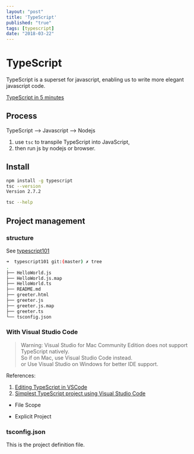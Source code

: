 ```yaml
---
layout: "post"
title: 'TypeScript'
published: "true"
tags: [typescript]
date: "2018-03-22"
---
```


# TypeScript

TypeScript is a superset for javascript, enabling us to write more elegant javascript code.

[TypeScript in 5 minutes](https://www.typescriptlang.org/docs/handbook/typescript-in-5-minutes.html)

## Process

TypeScript --> Javascript --> Nodejs

1. use `tsc` to transpile TypeScript into JavaScript,
2. then run js by nodejs or browser.

## Install

```sh
npm install -g typescript
tsc --version
Version 2.7.2

tsc --help
```

## Project management

### structure

See [typescript101](https://github.com/xianminx/typescript101)

```sh
➜  typescript101 git:(master) ✗ tree
.
├── HelloWorld.js
├── HelloWorld.js.map
├── HelloWorld.ts
├── README.md
├── greeter.html
├── greeter.js
├── greeter.js.map
├── greeter.ts
└── tsconfig.json
```

### With Visual Studio Code

> Warning: Visual Studio for Mac Community Edition does not support TypeScript natively.  
> So if on Mac, use Visual Studio Code instead.  
> or Use Visual Studio on Windows for better IDE support.

References:

1. [Editing TypeScript in VSCode](https://code.visualstudio.com/docs/languages/typescript)
2. [Simplest TypeScript project using Visual Studio Code](https://medium.com/@equisept/simplest-typescript-with-visual-studio-code-e42843fe437)

- File Scope

- Explicit Project

### tsconfig.json

This is the project definition file.